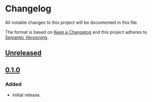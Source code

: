 # Changelog

All notable changes to this project will be documented in this file.

The format is based on [Keep a Changelog](http://keepachangelog.com/)
and this project adheres to [Semantic Versioning](http://semver.org/).

## [Unreleased](https://github.com/atomist-skills/github-release-skill/compare/0.1.0...HEAD)

## [0.1.0](https://github.com/atomist-skills/github-release-skill/tree/0.1.0)

### Added

-   Initial release.

